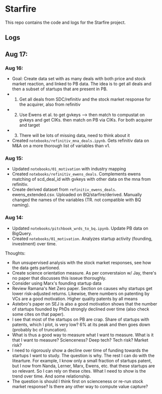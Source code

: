 # Starfire
This repo contains the code and logs for the Starfire project.


## Logs
## Aug 17:

### Aug 16:
- Goal: Create data set with as many deals with both price and stock market reaction, and linked to PB data. The idea is to get all deals and then a subset of startups that are present in PB.
- 1. Get all deals from SDC/refinitiv and the stock market response for the acquirer, also from refinitiv
- 2. Use Ewens et al. to get gvkeys --> then match to compustat on gvkeys and get CIKs. then match on PB via CIKs. For both acquirer and target
- 3. There will be lots of missing data, need to think about it
- Created `notebooks/refinitiv_mna_deals.ipynb`. Gets refinitiv data on M&A on a more thorough list of variables than v1.


### Aug 15:
- Updated `notebooks/01_motivation` with industry mapping
- Created `notebooks/refinitiv_ewens_deals`. Complements ewens matching of scd_deal_id with gvkeys with other data on the mna from refinitiv.
- Create derived dataset from `refinitiv_ewens_deals`. ewens_extended.csv. Uploaded on BQ/starfire/derived. Manually changed the names of the variables (TR. not compatible with BQ naming).


  
### Aug 14:
- Updated `notebooks/pitchbook_wrds_to_bq.ipynb`. Update PB data on BigQuery.
- Created `notebooks/01_motivation`. Analyzes startup activity (founding, investment) over time.

Thoughts:
-  Run unsupervised analysis with the stock market responses, see how the data gets partioned.
- Create science orientation measure. As per converstaion w/ Jay, there's no paper that discusses this isseue thoroughly.
- Consider using Marx's founding startup data
- Review Ramana's Net Zero paper. Section on causes why startups get lower risk-adjusted returns. Likewise, there numbers on patenting by VCs are a good motivation. Higher quality patents by all means
- Astebro's paper on SEJ is also a good motivation shows that the number of startups founded by PhDs strongly declined over time (also check some cites on that paper).
- I see that most of the startups on PB are crap. Share of startups with patents, which I plot, is very low? 6% at its peak and then goes down (probably bc of truncation).
- What is thus a good way to measure what I want to measure. What is it that I want to measure? Scienceness? Deep tech? Tech risk? Market risk?
- I need to rigorously show a decline over time of funding towards the startups I want to study. The question is why. The rest I can do with the litearture. For example, I know only a small fraction of startups patent, but I now from Nanda, Lerner, Marx, Ewens, etc. that these startups are so relevant. So I can rely on these cites. What I need to show is the trend over time. And some relationship.
- The question is should I think first on scienceness or re-run stock market response? Is there any other way to compute value capture?
